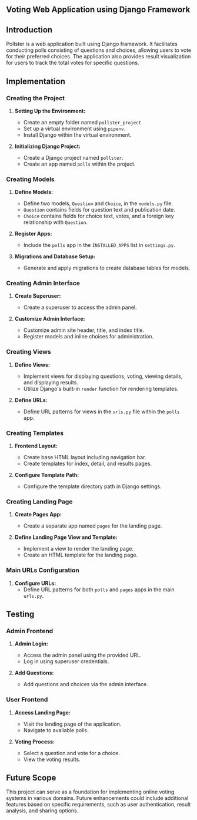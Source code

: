 

## Voting Web Application using Django Framework 

## Introduction

Pollster is a web application built using Django framework. It facilitates conducting polls consisting of questions and choices, allowing users to vote for their preferred choices. The application also provides result visualization for users to track the total votes for specific questions.

## Implementation

### Creating the Project

1. **Setting Up the Environment:**
   - Create an empty folder named `pollster_project`.
   - Set up a virtual environment using `pipenv`.
   - Install Django within the virtual environment.

2. **Initializing Django Project:**
   - Create a Django project named `pollster`.
   - Create an app named `polls` within the project.

### Creating Models

1. **Define Models:**
   - Define two models, `Question` and `Choice`, in the `models.py` file.
   - `Question` contains fields for question text and publication date.
   - `Choice` contains fields for choice text, votes, and a foreign key relationship with `Question`.

2. **Register Apps:**
   - Include the `polls` app in the `INSTALLED_APPS` list in `settings.py`.

3. **Migrations and Database Setup:**
   - Generate and apply migrations to create database tables for models.

### Creating Admin Interface

1. **Create Superuser:**
   - Create a superuser to access the admin panel.

2. **Customize Admin Interface:**
   - Customize admin site header, title, and index title.
   - Register models and inline choices for administration.

### Creating Views

1. **Define Views:**
   - Implement views for displaying questions, voting, viewing details, and displaying results.
   - Utilize Django's built-in `render` function for rendering templates.

2. **Define URLs:**
   - Define URL patterns for views in the `urls.py` file within the `polls` app.

### Creating Templates

1. **Frontend Layout:**
   - Create base HTML layout including navigation bar.
   - Create templates for index, detail, and results pages.

2. **Configure Template Path:**
   - Configure the template directory path in Django settings.

### Creating Landing Page

1. **Create Pages App:**
   - Create a separate app named `pages` for the landing page.

2. **Define Landing Page View and Template:**
   - Implement a view to render the landing page.
   - Create an HTML template for the landing page.

### Main URLs Configuration

1. **Configure URLs:**
   - Define URL patterns for both `polls` and `pages` apps in the main `urls.py`.

## Testing

### Admin Frontend

1. **Admin Login:**
   - Access the admin panel using the provided URL.
   - Log in using superuser credentials.

2. **Add Questions:**
   - Add questions and choices via the admin interface.

### User Frontend

1. **Access Landing Page:**
   - Visit the landing page of the application.
   - Navigate to available polls.

2. **Voting Process:**
   - Select a question and vote for a choice.
   - View the voting results.

## Future Scope

This project can serve as a foundation for implementing online voting systems in various domains. Future enhancements could include additional features based on specific requirements, such as user authentication, result analysis, and sharing options.

